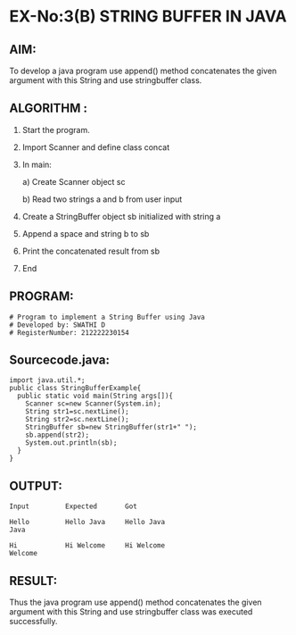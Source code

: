 # EX-No:3(B) STRING BUFFER IN JAVA

## AIM:
To develop a java program use append() method concatenates the given argument with this String and use stringbuffer class.

## ALGORITHM :

1. Start the program.
2. Import Scanner and define class concat
3. In main:

   a) Create Scanner object sc

   b) Read two strings a and b from user input

4. Create a StringBuffer object sb initialized with string a
5. Append a space and string b to sb
6. Print the concatenated result from sb
7. End

## PROGRAM:

```
# Program to implement a String Buffer using Java
# Developed by: SWATHI D
# RegisterNumber: 212222230154
```

## Sourcecode.java:
```
import java.util.*;
public class StringBufferExample{  
  public static void main(String args[]){  
    Scanner sc=new Scanner(System.in);
    String str1=sc.nextLine();
    String str2=sc.nextLine();
    StringBuffer sb=new StringBuffer(str1+" ");  
    sb.append(str2);  
    System.out.println(sb);  
  }  
}
```

## OUTPUT:

```
Input         Expected       Got

Hello         Hello Java     Hello Java
Java 

Hi            Hi Welcome     Hi Welcome
Welcome
```

## RESULT:
Thus the java program use append() method concatenates the given argument with this String and use stringbuffer class was executed successfully.
